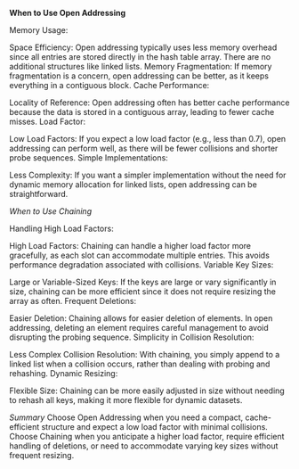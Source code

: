 **When to Use Open Addressing**

Memory Usage:

Space Efficiency: Open addressing typically uses less memory overhead since all entries are stored directly in the hash table array. There are no additional structures like linked lists.
Memory Fragmentation: If memory fragmentation is a concern, open addressing can be better, as it keeps everything in a contiguous block.
Cache Performance:

Locality of Reference: Open addressing often has better cache performance because the data is stored in a contiguous array, leading to fewer cache misses.
Load Factor:

Low Load Factors: If you expect a low load factor (e.g., less than 0.7), open addressing can perform well, as there will be fewer collisions and shorter probe sequences.
Simple Implementations:

Less Complexity: If you want a simpler implementation without the need for dynamic memory allocation for linked lists, open addressing can be straightforward.



*When to Use Chaining*

Handling High Load Factors:

High Load Factors: Chaining can handle a higher load factor more gracefully, as each slot can accommodate multiple entries. This avoids performance degradation associated with collisions.
Variable Key Sizes:

Large or Variable-Sized Keys: If the keys are large or vary significantly in size, chaining can be more efficient since it does not require resizing the array as often.
Frequent Deletions:

Easier Deletion: Chaining allows for easier deletion of elements. In open addressing, deleting an element requires careful management to avoid disrupting the probing sequence.
Simplicity in Collision Resolution:

Less Complex Collision Resolution: With chaining, you simply append to a linked list when a collision occurs, rather than dealing with probing and rehashing.
Dynamic Resizing:

Flexible Size: Chaining can be more easily adjusted in size without needing to rehash all keys, making it more flexible for dynamic datasets.


*Summary*
Choose Open Addressing when you need a compact, cache-efficient structure and expect a low load factor with minimal collisions.
Choose Chaining when you anticipate a higher load factor, require efficient handling of deletions, or need to accommodate varying key sizes without frequent resizing.